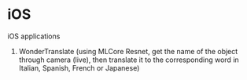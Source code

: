 # iOS
iOS applications

1. WonderTranslate (using MLCore Resnet, get the name of the object through camera (live), then translate it to the corresponding word in Italian, Spanish, French or Japanese)
